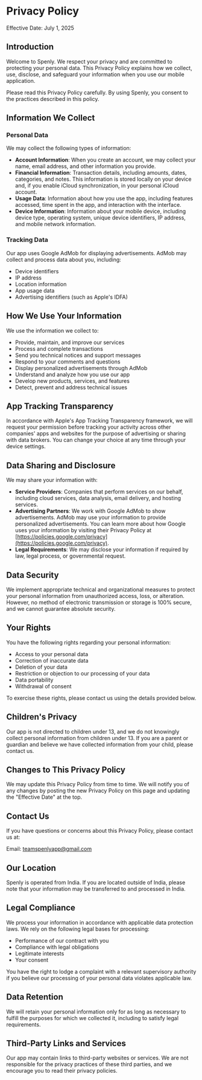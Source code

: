 # Privacy Policy

Effective Date: July 1, 2025

## Introduction

Welcome to Spenly. We respect your privacy and are committed to protecting your personal data. This Privacy Policy explains how we collect, use, disclose, and safeguard your information when you use our mobile application.

Please read this Privacy Policy carefully. By using Spenly, you consent to the practices described in this policy.

## Information We Collect

### Personal Data

We may collect the following types of information:

- **Account Information**: When you create an account, we may collect your name, email address, and other information you provide.
- **Financial Information**: Transaction details, including amounts, dates, categories, and notes. This information is stored locally on your device and, if you enable iCloud synchronization, in your personal iCloud account.
- **Usage Data**: Information about how you use the app, including features accessed, time spent in the app, and interaction with the interface.
- **Device Information**: Information about your mobile device, including device type, operating system, unique device identifiers, IP address, and mobile network information.

### Tracking Data

Our app uses Google AdMob for displaying advertisements. AdMob may collect and process data about you, including:

- Device identifiers
- IP address
- Location information
- App usage data
- Advertising identifiers (such as Apple's IDFA)

## How We Use Your Information

We use the information we collect to:

- Provide, maintain, and improve our services
- Process and complete transactions
- Send you technical notices and support messages
- Respond to your comments and questions
- Display personalized advertisements through AdMob
- Understand and analyze how you use our app
- Develop new products, services, and features
- Detect, prevent and address technical issues

## App Tracking Transparency

In accordance with Apple's App Tracking Transparency framework, we will request your permission before tracking your activity across other companies' apps and websites for the purpose of advertising or sharing with data brokers. You can change your choice at any time through your device settings.

## Data Sharing and Disclosure

We may share your information with:

- **Service Providers**: Companies that perform services on our behalf, including cloud services, data analysis, email delivery, and hosting services.
- **Advertising Partners**: We work with Google AdMob to show advertisements. AdMob may use your information to provide personalized advertisements. You can learn more about how Google uses your information by visiting their Privacy Policy at [https://policies.google.com/privacy](https://policies.google.com/privacy).
- **Legal Requirements**: We may disclose your information if required by law, legal process, or governmental request.

## Data Security

We implement appropriate technical and organizational measures to protect your personal information from unauthorized access, loss, or alteration. However, no method of electronic transmission or storage is 100% secure, and we cannot guarantee absolute security.

## Your Rights

You have the following rights regarding your personal information:

- Access to your personal data
- Correction of inaccurate data
- Deletion of your data
- Restriction or objection to our processing of your data
- Data portability
- Withdrawal of consent

To exercise these rights, please contact us using the details provided below.

## Children's Privacy

Our app is not directed to children under 13, and we do not knowingly collect personal information from children under 13. If you are a parent or guardian and believe we have collected information from your child, please contact us.

## Changes to This Privacy Policy

We may update this Privacy Policy from time to time. We will notify you of any changes by posting the new Privacy Policy on this page and updating the "Effective Date" at the top.

## Contact Us

If you have questions or concerns about this Privacy Policy, please contact us at:

Email: teamspenlyapp@gmail.com

## Our Location

Spenly is operated from India. If you are located outside of India, please note that your information may be transferred to and processed in India.

## Legal Compliance

We process your information in accordance with applicable data protection laws. We rely on the following legal bases for processing:

- Performance of our contract with you
- Compliance with legal obligations
- Legitimate interests
- Your consent

You have the right to lodge a complaint with a relevant supervisory authority if you believe our processing of your personal data violates applicable law.

## Data Retention

We will retain your personal information only for as long as necessary to fulfill the purposes for which we collected it, including to satisfy legal requirements.

## Third-Party Links and Services

Our app may contain links to third-party websites or services. We are not responsible for the privacy practices of these third parties, and we encourage you to read their privacy policies. 
